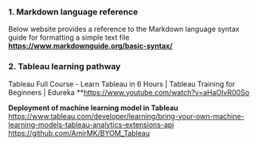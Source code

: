 ### 1. Markdown language reference

Below website provides a reference to the Markdown language syntax guide for formatting a simple text file
**https://www.markdownguide.org/basic-syntax/**

### 2. Tableau learning pathway
Tableau Full Course - Learn Tableau in 6 Hours | Tableau Training for Beginners | Edureka
**https://www.youtube.com/watch?v=aHaOIvR00So

**Deployment of machine learning model in Tableau**
https://www.tableau.com/developer/learning/bring-your-own-machine-learning-models-tableau-analytics-extensions-api
https://github.com/AmirMK/BYOM_Tableau
